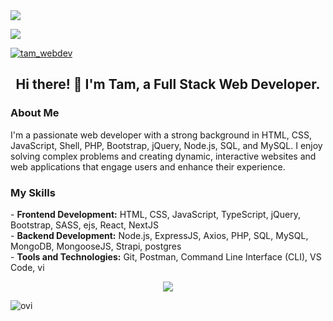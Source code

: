 <!-- GitHub Profile Header Image -->
<img src="https://github.com/halfrost/halfrost/blob/master/icons/header_.png" />

<!-- Profile Views Counter -->
![](https://komarev.com/ghpvc/?username=Tam-BobManuel&color=blue)

<!-- Follow Me Badge -->
<a href="https://twitter.com/tam_webdev">
  <img src="https://img.shields.io/twitter/follow/tam_webdev?logo=twitter&style=for-the-badge" alt="tam_webdev" />
</a>
<br>

<!-- About Me -->
<h2 style="text-align: center;">Hi there! 👋 I'm Tam, a Full Stack Web Developer.</h2>
<h3>About Me</h3>
<p>
I'm a passionate web developer with a strong background in HTML, CSS, JavaScript, Shell, PHP, Bootstrap, jQuery, Node.js, SQL, and MySQL. I enjoy solving complex problems and creating dynamic, interactive websites and web applications that engage users and enhance their experience.
</p>

<h3>My Skills</h3>
<p>
  - <strong>Frontend Development:</strong> HTML, CSS, JavaScript, TypeScript, jQuery, Bootstrap, SASS, ejs, React, NextJS <br>
  - <strong>Backend Development:</strong> Node.js, ExpressJS, Axios, PHP, SQL, MySQL, MongoDB, MongooseJS, Strapi, postgres <br>
  - <strong>Tools and Technologies:</strong> Git, Postman, Command Line Interface (CLI), VS Code, vi<br>
</p>

<!-- Skill Icons -->
<p style="text-align: center;">
  <a href="https://skillicons.dev">
    <img src="https://skillicons.dev/icons?i=git,js,nodejs,jquery,react,express,postman,php,mysql,ts" />
  </a>
</p>

<!--  MOST USED LANGUAGE  -->

<centre>
<img src="https://github-readme-stats.vercel.app/api/top-langs?username=Tam-BobManuel&show_icons=true&locale=en&layout=compact&theme=chartreuse-dark" alt="ovi" />
</centre>


<br>

<!--   Github throphy -->
<!-- <img src="https://github-profile-trophy.vercel.app/?username=Tam-BobManuel&theme=juicyfresh&no-bg=true" />
<br> -->


<!---
Tam-BobManuel/Tam-BobManuel is a ✨ special ✨ repository because its `README.md` (this file) appears on your GitHub profile.
You can click the Preview link to take a look at your changes.
--->

